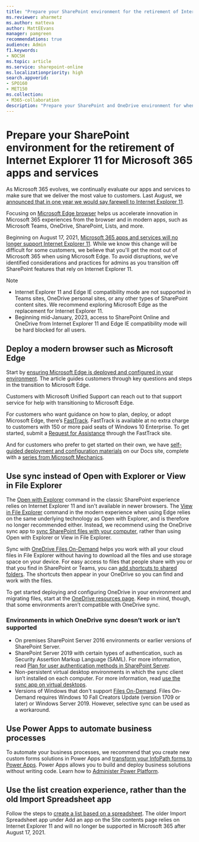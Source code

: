 ```yaml
---
title: "Prepare your SharePoint environment for the retirement of Internet Explorer 11"
ms.reviewer: aharmetz
ms.author: matteva
author: MattEEvans
manager: pamgreen
recommendations: true
audience: Admin
f1.keywords:
- NOCSH
ms.topic: article
ms.service: sharepoint-online
ms.localizationpriority: high
search.appverid:
- SPO160
- MET150
ms.collection:  
- M365-collaboration
description: "Prepare your SharePoint and OneDrive environment for when Microsoft 365 apps and services stop supporting Internet Explorer 11."
---
```

# Prepare your SharePoint environment for the retirement of Internet Explorer 11 for Microsoft 365 apps and services

As Microsoft 365 evolves, we continually evaluate our apps and services to make sure that we deliver the most value to customers. Last August, we
[announced that in one year we would say farewell to Internet Explorer 11](https://techcommunity.microsoft.com/t5/microsoft-365-blog/microsoft-365-apps-say-farewell-to-internet-explorer-11-and/ba-p/1591666).

Focusing on [Microsoft Edge browser](https://www.microsoft.com/edge/business) helps us accelerate innovation in Microsoft 365 experiences from the browser and in modern apps, such as Microsoft Teams, OneDrive, SharePoint, Lists, and more.

Beginning on August 17, 2021, [Microsoft 365 apps and services will no longer support Internet Explorer 11](/lifecycle/announcements/internet-explorer-11-support-end-dates). While we know this change will be difficult for some customers, we believe that you'll get the most out of Microsoft 365 when using Microsoft Edge. To avoid disruptions, we’ve identified considerations and practices for admins as you transition off SharePoint features that rely on Internet Explorer 11.

> [!NOTE]
> - Internet Explorer 11 and Edge IE compatibility mode are not supported in Teams sites, OneDrive personal sites, or any other types of SharePoint content sites. We recommend exploring Microsoft Edge as the replacement for Internet Explorer 11.
> - Beginning mid-January, 2023, access to SharePoint Online and OneDrive from Internet Explorer 11 and Edge IE compatibility mode will be hard blocked for all users.

## Deploy a modern browser such as Microsoft Edge

Start by [ensuring Microsoft Edge is deployed and configured in your environment](/deployedge/deploy-edge-plan-deployment). The article guides customers through key questions and steps in the transition to Microsoft Edge.

Customers with Microsoft Unified Support can reach out to that support service for help with transitioning to Microsoft Edge.

For customers who want guidance on how to plan, deploy, or adopt Microsoft Edge, there’s [FastTrack](/fasttrack/products-and-capabilities#the-new-microsoft-edge). FastTrack is available at no extra charge to customers with 150 or more paid seats of Windows 10 Enterprise. To get started, submit a [Request for Assistance](/fasttrack/products-and-capabilities#the-new-microsoft-edge) through the FastTrack site.

And for customers who prefer to get started on their own, we have [self-guided deployment and configuration materials](/deployedge/) on our Docs site, complete with a [series from Microsoft Mechanics](https://www.youtube.com/playlist?list=PLXtHYVsvn_b-uXh1tMeYpT-0iD8tD3tFy).

## Use sync instead of Open with Explorer or View in File Explorer

The [Open with Explorer](https://support.microsoft.com/office/aaee7bfb-e2a1-42ee-8fc0-bcc0754f04d2) command in the classic SharePoint experience relies on Internet Explorer 11 and isn't available in newer browsers. The [View in File Explorer](https://support.microsoft.com/office/66b574bb-08b4-46b6-a6a0-435fd98194cc) command in the modern experience when using Edge relies on the same underlying technology as Open with Explorer, and is therefore no longer recommended either. Instead, we recommend using the OneDrive sync app to [sync SharePoint files with your computer](https://support.microsoft.com/office/6de9ede8-5b6e-4503-80b2-6190f3354a88), rather than using Open with Explorer or View in File Explorer.

Sync with [OneDrive Files On-Demand](https://support.microsoft.com/office/0e6860d3-d9f3-4971-b321-7092438fb38e) helps you work with all your cloud files in File Explorer without having to download all the files and use storage space on your device. For easy access to files that people share with you or that you find in SharePoint or Teams, you can [add shortcuts to shared folders](https://support.microsoft.com/office/d66b1347-99b7-4470-9360-ffc048d35a33). The shortcuts then appear in your OneDrive so you can find and work with the files.

To get started deploying and configuring OneDrive in your environment and migrating files, start at the [OneDrive resources page](/onedrive/onedrive). Keep in mind, though, that some environments aren’t compatible with OneDrive sync.

### Environments in which OneDrive sync doesn’t work or isn’t supported

- On premises SharePoint Server 2016 environments or earlier versions of SharePoint Server.
- SharePoint Server 2019 with certain types of authentication, such as Security Assertion Markup Language (SAML). For more information, read [Plan for user authentication methods in SharePoint Server](/sharepoint/security-for-sharepoint-server/plan-user-authentication).
- Non-persistent virtual desktop environments in which the sync client isn’t installed on each computer. For more information, read [use the sync app on virtual desktops](/onedrive/sync-vdi-support).
- Versions of Windows that don't support [Files On-Demand](https://support.microsoft.com/office/0e6860d3-d9f3-4971-b321-7092438fb38e). Files On-Demand requires Windows 10 Fall Creators Update (version 1709 or later) or Windows Server 2019. However, selective sync can be used as a workaround.

## Use Power Apps to automate business processes
  
To automate your business processes, we recommend that you create new custom forms solutions in Power Apps and [transform your InfoPath forms to Power Apps](/powerapps/maker/canvas-apps/transform-infopath). Power Apps allows you to build and deploy business solutions without writing code. Learn how to [Administer Power Platform](/power-platform/admin/admin-documentation).

## Use the list creation experience, rather than the old Import Spreadsheet app

Follow the steps to [create a list based on a spreadsheet](https://support.microsoft.com/office/380cfeb5-6e14-438e-988a-c2b9bea574fa). The older Import Spreadsheet app under Add an app on the Site contents page relies on Internet Explorer 11 and will no longer be supported in Microsoft 365 after August 17, 2021.
